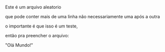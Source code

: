 Este é um arquivo aleatorio

que pode conter mais de uma linha
não necessariamente uma após a outra

o importante é que isso é um teste,

então pra preencher o arquivo:

"Olá Mundo!"